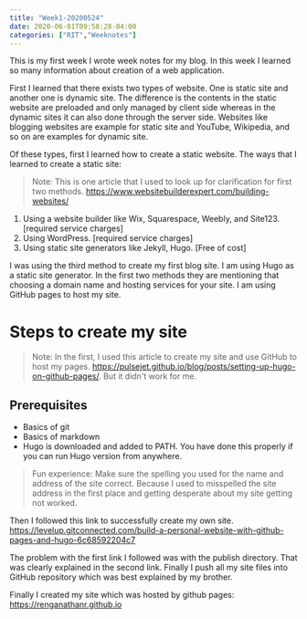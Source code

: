 ```yaml
---
title: "Week1-20200524"
date: 2020-06-01T09:58:28-04:00
categories: ["RIT","Weeknotes"]
---
```

This is my first week I wrote week notes for my blog. In this week I learned so many information about creation of a web application.

First I learned that there exists two types of website. One is static site and another one is dynamic site. The difference is the contents in the static website are preloaded and only managed by client side whereas in the dynamic sites it can also done through the server side. Websites like blogging websites are example for static site and YouTube, Wikipedia, and so on are examples for dynamic site.

Of these types, first I learned how to create a static website. The ways that I learned to create a static site:

>Note: This is one article that I used to look up for clarification for first two methods. https://www.websitebuilderexpert.com/building-websites/

1. Using a website builder like Wix, Squarespace, Weebly, and Site123. [required service charges]
2. Using WordPress. [required service charges]
3. Using static site generators like Jekyll, Hugo. [Free of cost]

I was using the third method to create my first blog site. I am using Hugo as a static site generator. In the first two methods they are mentioning that choosing a domain name and hosting services for your site. I am using GitHub pages to host my site.
# Steps to create my site
>Note: In the first, I used this article to create my site and use GitHub to host my pages. https://pulsejet.github.io/blog/posts/setting-up-hugo-on-github-pages/. But it didn't work for me.
## Prerequisites
* Basics of git
* Basics of markdown
* Hugo is downloaded and added to PATH. You have done this properly if you can run Hugo version from anywhere.

>Fun experience: Make sure the spelling you used for the name and address of the site correct. Because I used to misspelled the site address in the first place and getting desperate about my site getting not worked.

Then I followed this link to successfully create my own site. https://levelup.gitconnected.com/build-a-personal-website-with-github-pages-and-hugo-6c68592204c7

The problem with the first link I followed was with the publish directory. That was clearly explained in the second link. Finally I push all my site files into GitHub repository which was best explained by my brother.

Finally I created my site which was hosted by github pages: https://renganathanr.github.io
